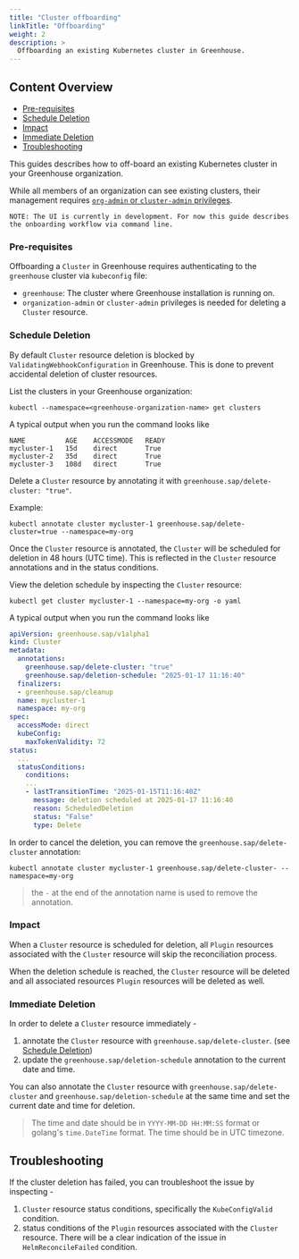 ```yaml
---
title: "Cluster offboarding"
linkTitle: "Offboarding"
weight: 2
description: >
  Offboarding an existing Kubernetes cluster in Greenhouse.
---
```


## Content Overview

- [Pre-requisites](#pre-requisites)
- [Schedule Deletion](#schedule-deletion)
- [Impact](#impact)
- [Immediate Deletion](#immediate-deletion)
- [Troubleshooting](#trouble-shooting)

This guides describes how to off-board an existing Kubernetes cluster in your Greenhouse organization.  

While all members of an organization can see existing clusters, their management requires [`org-admin` or `cluster-admin` privileges](./../../getting-started/core-concepts/organizations.md).

```
NOTE: The UI is currently in development. For now this guide describes the onboarding workflow via command line.
```

### Pre-requisites

Offboarding a `Cluster` in Greenhouse requires authenticating to the `greenhouse` cluster via `kubeconfig` file:

- `greenhouse`: The cluster where Greenhouse installation is running on.
- `organization-admin` or `cluster-admin` privileges is needed for deleting a `Cluster` resource.

### Schedule Deletion

By default `Cluster` resource deletion is blocked by `ValidatingWebhookConfiguration` in Greenhouse. 
This is done to prevent accidental deletion of cluster resources.

List the clusters in your Greenhouse organization:

```shell
kubectl --namespace=<greenhouse-organization-name> get clusters
```

A typical output when you run the command looks like

```shell
NAME          AGE    ACCESSMODE   READY
mycluster-1   15d    direct       True
mycluster-2   35d    direct       True
mycluster-3   108d   direct       True
```

Delete a `Cluster` resource by annotating it with `greenhouse.sap/delete-cluster: "true"`.

Example:

```shell
kubectl annotate cluster mycluster-1 greenhouse.sap/delete-cluster=true --namespace=my-org
```

Once the `Cluster` resource is annotated, the `Cluster` will be scheduled for deletion in 48 hours (UTC time). 
This is reflected in the `Cluster` resource annotations and in the status conditions.

View the deletion schedule by inspecting the `Cluster` resource:

```shell
kubectl get cluster mycluster-1 --namespace=my-org -o yaml
````

A typical output when you run the command looks like

```yaml
apiVersion: greenhouse.sap/v1alpha1
kind: Cluster
metadata:
  annotations:
    greenhouse.sap/delete-cluster: "true"
    greenhouse.sap/deletion-schedule: "2025-01-17 11:16:40"
  finalizers:
  - greenhouse.sap/cleanup
  name: mycluster-1
  namespace: my-org
spec:
  accessMode: direct
  kubeConfig:
    maxTokenValidity: 72
status:
  ...
  statusConditions:
    conditions:
    ...
    - lastTransitionTime: "2025-01-15T11:16:40Z"
      message: deletion scheduled at 2025-01-17 11:16:40
      reason: ScheduledDeletion
      status: "False"
      type: Delete
```

In order to cancel the deletion, you can remove the `greenhouse.sap/delete-cluster` annotation:

```shell
kubectl annotate cluster mycluster-1 greenhouse.sap/delete-cluster- --namespace=my-org
```

> the `-` at the end of the annotation name is used to remove the annotation.

### Impact

When a `Cluster` resource is scheduled for deletion, all `Plugin` resources associated with the `Cluster` resource will skip the reconciliation process.

When the deletion schedule is reached, the `Cluster` resource will be deleted and all associated resources `Plugin` resources will be deleted as well.


### Immediate Deletion

In order to delete a `Cluster` resource immediately - 

1. annotate the `Cluster` resource with `greenhouse.sap/delete-cluster`. (see [Schedule Deletion](#schedule-deletion))
2. update the `greenhouse.sap/deletion-schedule` annotation to the current date and time.

You can also annotate the `Cluster` resource with `greenhouse.sap/delete-cluster` and `greenhouse.sap/deletion-schedule` at the same time and set the current date and time for deletion.

> The time and date should be in `YYYY-MM-DD HH:MM:SS` format or golang's `time.DateTime` format.
> The time should be in UTC timezone.


## Troubleshooting

If the cluster deletion has failed, you can troubleshoot the issue by inspecting -

1. `Cluster` resource status conditions, specifically the `KubeConfigValid` condition.
2. status conditions of the `Plugin` resources associated with the `Cluster` resource. There will be a clear indication of the issue in `HelmReconcileFailed` condition.
